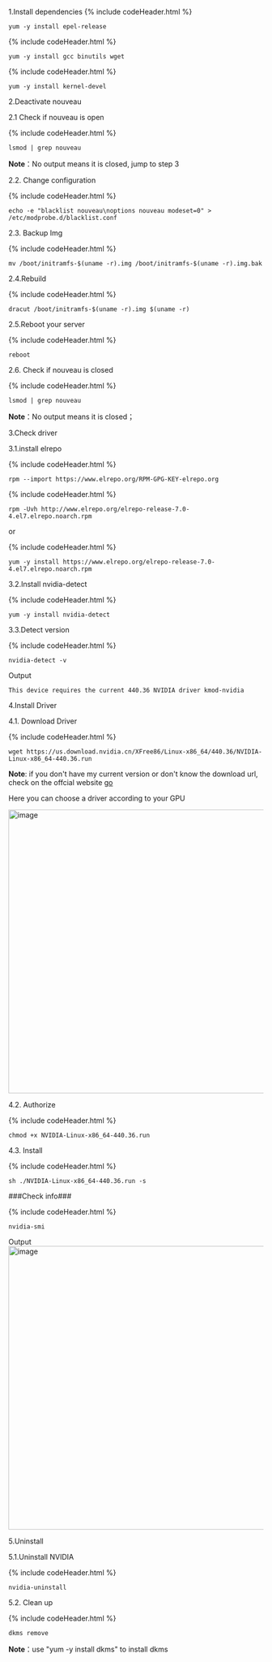 1.Install dependencies
  {% include codeHeader.html %}
  ``` 
  yum -y install epel-release
  ```
  
  {% include codeHeader.html %}
  ```
  yum -y install gcc binutils wget
  ```
  {% include codeHeader.html %}
  ```
  yum -y install kernel-devel 
  ```

2.Deactivate nouveau

  2.1 Check if nouveau is open
  
  {% include codeHeader.html %}
  ```
  lsmod | grep nouveau
  ```

  **Note**：No output means it is closed, jump to step 3

  2.2. Change configuration
  
  {% include codeHeader.html %}
  ```
  echo -e "blacklist nouveau\noptions nouveau modeset=0" > /etc/modprobe.d/blacklist.conf
  ```

  2.3. Backup Img

  {% include codeHeader.html %}
  ```
  mv /boot/initramfs-$(uname -r).img /boot/initramfs-$(uname -r).img.bak
  ```

  2.4.Rebuild

  {% include codeHeader.html %}
  ```
  dracut /boot/initramfs-$(uname -r).img $(uname -r)
  ```

  2.5.Reboot your server

  {% include codeHeader.html %}
  ```
  reboot
  ```

  2.6. Check if nouveau is closed
  
  {% include codeHeader.html %}
  ```
  lsmod | grep nouveau
  ```

  **Note**：No output means it is closed；

3.Check driver

  3.1.install elrepo
  
  {% include codeHeader.html %}
  ```
  rpm --import https://www.elrepo.org/RPM-GPG-KEY-elrepo.org
  ```
  
  {% include codeHeader.html %}
  ```
  rpm -Uvh http://www.elrepo.org/elrepo-release-7.0-4.el7.elrepo.noarch.rpm
  ```

  or
  
  {% include codeHeader.html %}
  ```
  yum -y install https://www.elrepo.org/elrepo-release-7.0-4.el7.elrepo.noarch.rpm
  ```

  3.2.Install nvidia-detect
  
  {% include codeHeader.html %}
  ```
  yum -y install nvidia-detect
  ```

  3.3.Detect version 

  {% include codeHeader.html %}
  ```
  nvidia-detect -v
  ```
  Output
  ```
  This device requires the current 440.36 NVIDIA driver kmod-nvidia
  ```

4.Install Driver

  4.1. Download Driver
  
  {% include codeHeader.html %}
  ```
  wget https://us.download.nvidia.cn/XFree86/Linux-x86_64/440.36/NVIDIA-Linux-x86_64-440.36.run
  ```

  **Note**: if you don't have my current version or don't know the download url, check on the offcial website [go](https://www.nvidia.com/Download/index.aspx)

  Here you can choose a driver according to your GPU
  
  <img  width="559" alt="image" src="https://user-images.githubusercontent.com/87290044/165709160-9151af5a-2fb7-443b-9c2e-77975d739f6b.png">



  4.2. Authorize

  {% include codeHeader.html %}
  ```
  chmod +x NVIDIA-Linux-x86_64-440.36.run
  ```

  4.3. Install

  {% include codeHeader.html %}
  ```
  sh ./NVIDIA-Linux-x86_64-440.36.run -s
  ```

  ###Check info###
  
  {% include codeHeader.html %}
  ```
  nvidia-smi
  ```
  
  Output
  <img width="559" alt="image" src="https://user-images.githubusercontent.com/87290044/165708058-b2a314e1-fcc8-4d2b-a978-0c715f7ae3a0.png">

5.Uninstall 

  5.1.Uninstall NVIDIA
  
  {% include codeHeader.html %}
  ```
  nvidia-uninstall
  ```

  5.2. Clean up

  {% include codeHeader.html %}
  ```
  dkms remove
  ```

  **Note**：use "yum -y install dkms" to install dkms


